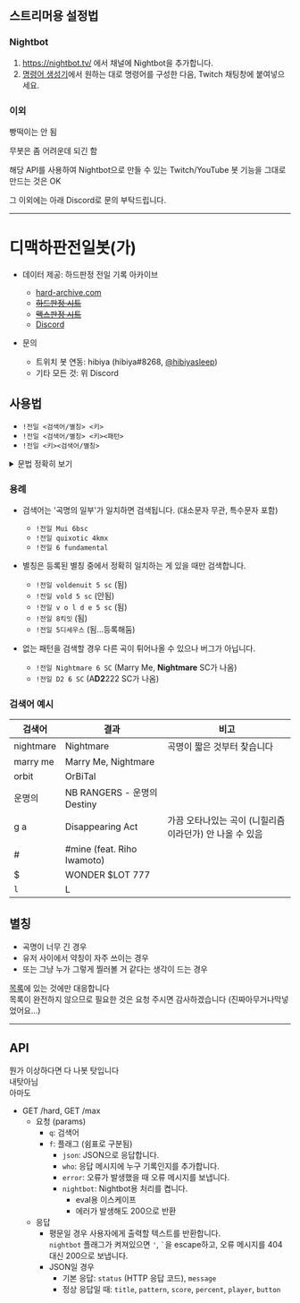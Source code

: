## 스트리머용 설정법

### Nightbot

1. https://nightbot.tv/ 에서 채널에 Nightbot을 추가합니다.
2. [명령어 생성기](https://hibiyasleep.github.io/djmax-topscore-worker/generate-url.html)에서 원하는 대로 명령어를 구성한 다음, Twitch 채팅창에 붙여넣으세요.

### 이외

빵떡이는 안 됨

무봇은 좀 어려운데 되긴 함

해당 API를 사용하여 Nightbot으로 만들 수 있는 Twitch/YouTube 봇 기능을 그대로 만드는 것은 OK

그 이외에는 아래 Discord로 문의 부탁드립니다.


---


# 디맥하판전일봇(가)

- 데이터 제공: 하드판정 전일 기록 아카이브
  - [hard-archive.com](https://hard-archive.com)
  - ~~[하드판정 시트](https://docs.google.com/spreadsheets/d/16Lece3Rbov14mb6Jf7C8iCrDDr6lyXkn-pra8QJPcaw/edit)~~
  - ~~[맥스판정 시트](https://docs.google.com/spreadsheets/d/1YQ4q4T_tIuQG2g442sxtrhSXvI2iUCvU8nHAyQ4G0Vk/edit)~~
  - [Discord](https://discord.gg/F7qkTr2NJ4)

- 문의
  - 트위치 봇 연동: hibiya (hibiya#8268, [@hibiyasleep](https://twitter.com/hibiyasleep))
  - 기타 모든 것: 위 Discord


## 사용법

- `!전일 <검색어/별칭> <키>`
- `!전일 <검색어/별칭> <키><패턴>`
- `!전일 <키><검색어/별칭>`

<details>
<summary> 문법 정확히 보기 </summary>

- 요청 := `<곡 검색어>` ` `? `<패턴 검색어>` | `<키>` ` `? `<곡 검색어>`
- 곡 검색어 := `곡명의 일부` | `약칭`
- 패턴 검색어 := `<키>` (`b` | `k` | ` `)? `<난이도>`
- 키 := `4` | `5` | `6` | `8`
- 난이도 := `sc` | `mx`

</details>

### 용례

* 검색어는 '곡명의 일부'가 일치하면 검색됩니다. (대소문자 무관, 특수문자 포함)
  - `!전일 Mui 6bsc`
  - `!전일 quixotic 4kmx`
  - `!전일 6 fundamental`

* 별칭은 등록된 별칭 중에서 정확히 일치하는 게 있을 때만 검색합니다.
  - `!전일 voldenuit 5 sc` (됨)
  - `!전일 vold 5 sc` (안됨)
  - `!전일 v o l d e 5 sc` (됨)
  - `!전일 8킥잇` (됨)
  - `!전일 5디세우스` (됨...등록해둠)

* 없는 패턴을 검색할 경우 다른 곡이 튀어나올 수 있으나 버그가 아닙니다.
  - `!전일 Nightmare 6 SC` (Marry Me, **Nightmare** SC가 나옴)
  - `!전일 D2 6 SC` (A**D2**222 SC가 나옴)

### 검색어 예시

검색어 | 결과 | 비고
------ | ---- | ----
nightmare | Nightmare | 곡명이 짧은 것부터 찾습니다
marry me | Marry Me, Nightmare
orbit | OrBiTal
운명의 | NB RANGERS - 운명의 Destiny
g a | Disappearing Act | 가끔 오타나있는 곡이 (니힐리즘이라던가) 안 나올 수 있음
\# | \#mine (feat. Riho Iwamoto)
$ | WONDER $LOT 777
`l` | L

## 별칭

- 곡명이 너무 긴 경우
- 유저 사이에서 약칭이 자주 쓰이는 경우
- 또는 그냥 누가 그렇게 찔러볼 거 같다는 생각이 드는 경우

[목록](https://github.com/hibiyasleep/djmax-topscore-worker/blob/main/src/alias.js)에 있는 것에만 대응합니다  
목록이 완전하지 않으므로 필요한 것은 요청 주시면 감사하겠습니다 (진짜아무거나막넣었어요…)



---



## API

뭔가 이상하다면 다 나봇 탓입니다  
내탓아님  
아마도

* GET /hard, GET /max
  * 요청 (params)
    - `q`: 검색어
    - `f`: 플래그 (쉼표로 구분됨)
      - `json`: JSON으로 응답합니다.
      - `who`: 응답 메시지에 누구 기록인지를 추가합니다.
      - `error`: 오류가 발생했을 때 오류 메시지를 보냅니다.
      - `nightbot`: Nightbot용 처리를 켭니다.
        - eval용 이스케이프
        - 에러가 발생해도 200으로 반환
  * 응답
    - 평문일 경우
      사용자에게 출력할 텍스트를 반환합니다.  
      `nightbot` 플래그가 켜져있으면 `'`, <code>\`</code>을 escape하고,
      오류 메시지를 404 대신 200으로 보냅니다.
    - JSON일 경우
      - 기본 응답: `status` (HTTP 응답 코드), `message`
      - 정상 응답일 때: `title`, `pattern`, `score`, `percent`, `player`, `button`
